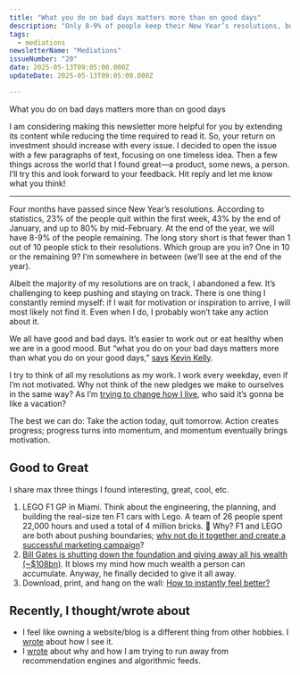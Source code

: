 ```yaml
---
title: "What you do on bad days matters more than on good days"
description: "Only 8-9% of people keep their New Year’s resolutions, but achieving them requires consistent action beyond motivation."
tags:
  - mediations
newsletterName: "Mediations"
issueNumber: "20"
date: 2025-05-13T09:05:00.000Z
updateDate: 2025-05-13T09:05:00.000Z

---
```


What you do on bad days matters more than on good days

I am considering making this newsletter more helpful for you by extending its content while reducing the time required to read it. So, your return on investment should increase with every issue. I decided to open the issue with a few paragraphs of text, focusing on one timeless idea. Then a few things across the world that I found great—a product, some news, a person. I’ll try this and look forward to your feedback. Hit reply and let me know what you think!

---

Four months have passed since New Year’s resolutions. According to statistics, 23% of the people quit within the first week, 43% by the end of January, and up to 80% by mid-February. At the end of the year, we will have 8-9% of the people remaining. The long story short is that fewer than 1 out of 10 people stick to their resolutions. Which group are you in? One in 10 or the remaining 9? I’m somewhere in between (we’ll see at the end of the year).

 Albeit the majority of my resolutions are on track, I abandoned a few. It’s challenging to keep pushing and staying on track. There is one thing I constantly remind myself: if I wait for motivation or inspiration to arrive, I will most likely not find it. Even when I do, I probably won’t take any action about it.

We all have good and bad days. It’s easier to work out or eat healthy when we are in a good mood. But “what you do on your bad days matters more than what you do on your good days,” [says](https://www.awakin.org/v2/read/view.php?tid=2577) [Kevin Kelly](https://kk.org).

I try to think of all my resolutions as my work. I work every weekday, even if I’m not motivated. Why not think of the new pledges we make to ourselves in the same way? As I’m [trying to change how I live](/seek-goals-that-will-change-how-you-live/), who said it’s gonna be like a vacation?

The best we can do: Take the action today, quit tomorrow. Action creates progress; progress turns into momentum, and momentum eventually brings motivation.

## Good to Great

I share max three things I found interesting, great, cool, etc.

1. LEGO F1 GP in Miami. Think about the engineering, the planning, and building the real-size ten F1 cars with Lego. A team of 26 people spent 22,000 hours and used a total of 4 million bricks. 🤯 Why? F1 and LEGO are both about pushing boundaries; [why not do it together and create a successful marketing campaign](https://www.lego.com/en-us/aboutus/news/2025/may/lego-f1-drivers-parade)?
2. [Bill Gates is shutting down the foundation and giving away all his wealth (~$108bn)](https://www.gatesnotes.com/home/home-page-topic/reader/the-day-i-knew-what-i-wanted-to-do-for-the-rest-of-my-life). It blows my mind how much wealth a person can accumulate. Anyway, he finally decided to give it all away.
3. Download, print, and hang on the wall: [How to instantly feel better?](https://sketchplanations.com/how-to-instantly-feel-better)

## Recently, I thought/wrote about

* I feel like owning a website/blog is a different thing from other hobbies. I [wrote](/on-owning-a-website/) about how I see it.
* I [wrote](/living-without-algorithms/) about why and how I am trying to run away from recommendation engines and algorithmic feeds.